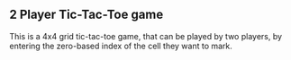 ## 2 Player Tic-Tac-Toe game

This is a 4x4 grid tic-tac-toe game, that can be played by two players, by entering the zero-based index of the cell they want to mark.